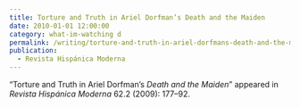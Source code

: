 ```yaml
---
title: Torture and Truth in Ariel Dorfman’s Death and the Maiden
date: 2010-01-01 12:00:00
category: what-im-watching d
permalink: /writing/torture-and-truth-in-ariel-dorfmans-death-and-the-maiden/
publication:
  - Revista Hispánica Moderna
---
```

“Torture and Truth in Ariel Dorfman’s <em>Death and the Maiden</em>” appeared in <em>Revista Hispánica Moderna</em> 62.2 (2009): 177–92.

